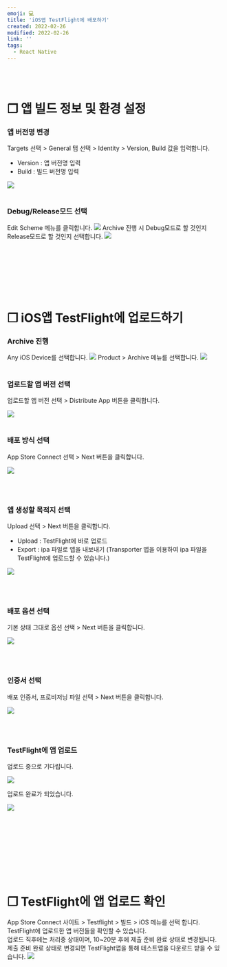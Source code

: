 ```yaml
---
emoji: 💻
title: 'iOS앱 TestFlight에 배포하기'
created: 2022-02-26
modified: 2022-02-26
link: ''
tags:
  - React Native
---
```

<br></br>


 


# **❐ 앱 빌드 정보 및 환경 설정**
### **앱 버전명 변경**
Targets 선택 > General 탭 선택 > Identity > Version, Build 값을 입력합니다.
- Version : 앱 버전명 입력  
- Build : 빌드 버전명 입력

![](/assets/react-native-upload-app-on-testflight13.png)
<br></br>

### **Debug/Release모드 선택**
Edit Scheme 메뉴를 클릭합니다.
![](/assets/react-native-upload-app-on-testflight1.png)
Archive 진행 시 Debug모드로 할 것인지 Release모드로 할 것인지 선택합니다.
![](/assets/react-native-upload-app-on-testflight2.png)
<br></br><br></br><br></br><br></br>





# **❐ iOS앱 TestFlight에 업로드하기**
### **Archive 진행**
Any iOS Device를 선택합니다.
![](/assets/react-native-upload-app-on-testflight3.png)
Product > Archive 메뉴를 선택합니다.
![](/assets/react-native-upload-app-on-testflight4.png)
<br></br>

### **업로드할 앱 버전 선택**
업로드할 앱 버전 선택 > Distribute App 버튼을 클릭합니다.

![](/assets/react-native-upload-app-on-testflight5.png)
<br></br>

### **배포 방식 선택**
App Store Connect 선택 > Next 버튼을 클릭합니다.

<div style="width:680px; display: block">

![](/assets/react-native-upload-app-on-testflight6.png)

</div>
<br></br>

### **앱 생성할 목적지 선택**
Upload 선택 > Next 버튼을 클릭합니다.
- Upload : TestFlight에 바로 업로드
- Export : ipa 파일로 앱을 내보내기
           (Transporter 앱을 이용하여 ipa 파일을 TestFlight에 업로드할 수 있습니다.)

<div style="width:680px; display: block">

![](/assets/react-native-upload-app-on-testflight7.png)

</div>
<br></br>

### **배포 옵션 선택**
기본 상태 그대로 옵션 선택 > Next 버튼을 클릭합니다.

<div style="width:680px; display: block">

![](/assets/react-native-upload-app-on-testfligh8.png)

</div>
<br></br>

### **인증서 선택**
배포 인증서, 프로비저닝 파일 선택 > Next 버튼을 클릭합니다.

<div style="width:680px; display: block">

![](/assets/react-native-upload-app-on-testfligh9.png)

</div>

<br></br>

### **TestFlight에 앱 업로드**
업로드 중으로 기다립니다.

<div style="width:680px; display: block">

![](/assets/react-native-upload-app-on-testfligh10.png)

</div>

업로드 완료가 되었습니다.

<div style="width:680px; display: block">

![](/assets/react-native-upload-app-on-testfligh11.png)

</div>
<br></br><br></br><br></br><br></br>





# **❐ TestFlight에 앱 업로드 확인**
App Store Connect 사이트 > Testflight > 빌드 > iOS 메뉴를 선택 합니다.  
TestFlight에 업로드한 앱 버전들을 확인할 수 있습니다.  
업로드 직후에는 처리중 상태이며, 10~20분 후에 제출 준비 완료 상태로 변경됩니다.  
제출 준비 완료 상태로 변경되면 TestFlight앱을 통해 테스트앱을 다운로드 받을 수 있습니다.
![](/assets/react-native-upload-app-on-testfligh12.png)
<br></br><br></br><br></br><br></br>
